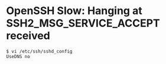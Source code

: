 # OpenSSH Slow: Hanging at SSH2\_MSG\_SERVICE\_ACCEPT received

```text
$ vi /etc/ssh/sshd_config
UseDNS no
```



